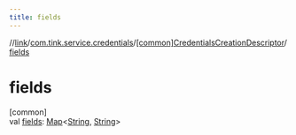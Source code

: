```yaml
---
title: fields
---
```

//[link](../../../index.html)/[com.tink.service.credentials](../index.html)/[[common]CredentialsCreationDescriptor](index.html)/[fields](fields.html)



# fields



[common]\
val [fields](fields.html): [Map](https://kotlinlang.org/api/latest/jvm/stdlib/kotlin.collections/-map/index.html)&lt;[String](https://kotlinlang.org/api/latest/jvm/stdlib/kotlin/-string/index.html), [String](https://kotlinlang.org/api/latest/jvm/stdlib/kotlin/-string/index.html)&gt;




